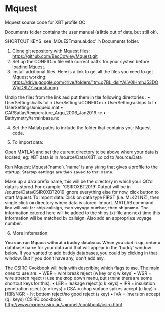 # Mquest
Mquest source code for XBT profile QC

Documents folder contains the user manual (a little out of date, but still ok).

SHORTCUT KEYS: see 'MQuESTmanual.doc' in Documents folder.

1) Clone git repository with Mquest files: https://github.com/BecCowley/Mquest.git
2) Set up the CONFIG.m file with correct paths for your system before loading Mquest.
3) Install additional files. Here is a link to get all the files you need to get Mquest working: https://drive.google.com/drive/folders/1tmLg7BL_dsIYALVQIHmhJ53DOWjcD8tZ?usp=sharing

Unzip the files from the link and put them in the following directories :
•	UserSettings/calls.txt
•	UserSettings/CONFIG.m
•	UserSettings/ships.txt
•	UserSettings/uniqueid.mat
•	CARSatlas/temperature_Argo_2006_Jan2019.nc
•	Bathymetry/terrainbase.nc

4) Set the Matlab paths to include the folder that contains your Mquest code.

5) To import data:
 
Open MATLAB and set the current directory to be above where your data is located, eg: XBT data is in /source/Data/XBT, so cd to /source/Data

Run Mquest: Mquest(‘name’). 'name' is any string that gives a profile to the startup. Startup settings are then saved to that name.

Make up a data prefix name, this will be the directory in which your QC’d data is stored. For example: 'CSIROXBT2019'  Output will be in /source/Data/CSIROXBT2019
Ignore everything else for now, click button to start Mquest.
To import data: Click on data type FIRST (i.e. MLK21 NZ), then single click on directory where data is stored.  Import.
MATLAB command line will ask for ship callsign, then voyage number, then shipname.  The information entered here will be added to the ships.txt file and next time this information will be matched by callsign. Also add an appropriate voyage number.

6) More information:

You can run Mquest without a buddy database. When you start it up, enter a database name for your data and that will appear in the 'buddy' window below. If you wanted to add buddy databases, you could by clicking in that window. But if you don't have any, don't add any.

The CSIRO Cookbook will help with describing which flags to use. The main ones to use are:
•	WBR = wire break reject (w key or q w keys)
•	WSR = wire stretch reject (I use the drop down menu, but I think there are some shortcut keys for this).
•	LER = leakage reject (q k keys)
•	IPR = insulation penetration reject (q v keys)
•	CSA = chop surface spikes accept (c key)
•	HBR/NGR = hit bottom reject/no good reject (z key)
•	IVA = inversion accept (q i keys)
(CSIRO cookbook: http://www.marine.csiro.au/~gronell/cookbook/csiro.htm)
